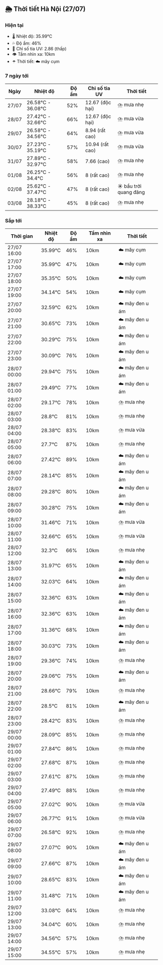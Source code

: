## 🌦️ Thời tiết Hà Nội (27/07)

### Hiện tại

- 🌡️ Nhiệt độ: 35.99℃
- 💦 Độ ẩm: 46%
- 🌟 Chỉ số tia UV: 2.86 (thấp)
- 👁️ Tầm nhìn xa: 10km
- ☂️ Thời tiết: ☁️ mây cụm

### 7 ngày tới

| Ngày | Nhiệt độ | Độ ẩm | Chỉ số tia UV | Thời tiết |
| --- | --- | --- | --- | --- |
| 27/07 | 26.58℃ - 36.08℃ | 52% | 12.67 (độc hại) | ⛈️ mưa nhẹ |
| 28/07 | 27.42℃ - 32.66℃ | 66% | 12.67 (độc hại) | ⛈️ mưa vừa |
| 29/07 | 26.58℃ - 34.56℃ | 64% | 8.94 (rất cao) | ⛈️ mưa vừa |
| 30/07 | 27.23℃ - 35.19℃ | 57% | 10.94 (rất cao) | ⛈️ mưa vừa |
| 31/07 | 27.89℃ - 32.97℃ | 58% | 7.66 (cao) | ⛈️ mưa nhẹ |
| 01/08 | 26.25℃ - 34.4℃ | 56% | 8 (rất cao) | ⛈️ mưa nhẹ |
| 02/08 | 25.62℃ - 37.47℃ | 47% | 8 (rất cao) | ☀️ bầu trời quang đãng |
| 03/08 | 28.18℃ - 38.33℃ | 45% | 8 (rất cao) | ⛈️ mưa nhẹ |

### Sắp tới

| Thời gian | Nhiệt độ | Độ ẩm | Tầm nhìn xa | Thời tiết |
| --- | --- | --- | --- | --- |
| 27/07 16:00 | 35.99℃ | 46% | 10km | ☁️ mây cụm |
| 27/07 17:00 | 35.99℃ | 47% | 10km | ☁️ mây cụm |
| 27/07 18:00 | 35.35℃ | 50% | 10km | ☁️ mây cụm |
| 27/07 19:00 | 34.14℃ | 54% | 10km | ☁️ mây cụm |
| 27/07 20:00 | 32.59℃ | 62% | 10km | ☁️ mây đen u ám |
| 27/07 21:00 | 30.65℃ | 73% | 10km | ☁️ mây đen u ám |
| 27/07 22:00 | 30.29℃ | 75% | 10km | ☁️ mây đen u ám |
| 27/07 23:00 | 30.09℃ | 76% | 10km | ☁️ mây đen u ám |
| 28/07 00:00 | 29.94℃ | 75% | 10km | ☁️ mây đen u ám |
| 28/07 01:00 | 29.49℃ | 77% | 10km | ☁️ mây đen u ám |
| 28/07 02:00 | 29.17℃ | 78% | 10km | ⛈️ mưa nhẹ |
| 28/07 03:00 | 28.8℃ | 81% | 10km | ⛈️ mưa nhẹ |
| 28/07 04:00 | 28.38℃ | 83% | 10km | ⛈️ mưa vừa |
| 28/07 05:00 | 27.7℃ | 87% | 10km | ⛈️ mưa nhẹ |
| 28/07 06:00 | 27.42℃ | 89% | 10km | ☁️ mây đen u ám |
| 28/07 07:00 | 28.14℃ | 85% | 10km | ☁️ mây đen u ám |
| 28/07 08:00 | 29.28℃ | 80% | 10km | ☁️ mây đen u ám |
| 28/07 09:00 | 30.28℃ | 75% | 10km | ☁️ mây đen u ám |
| 28/07 10:00 | 31.46℃ | 71% | 10km | ⛈️ mưa vừa |
| 28/07 11:00 | 32.66℃ | 65% | 10km | ⛈️ mưa vừa |
| 28/07 12:00 | 32.3℃ | 66% | 10km | ⛈️ mưa nhẹ |
| 28/07 13:00 | 31.97℃ | 65% | 10km | ☁️ mây đen u ám |
| 28/07 14:00 | 32.03℃ | 64% | 10km | ☁️ mây đen u ám |
| 28/07 15:00 | 32.36℃ | 63% | 10km | ☁️ mây đen u ám |
| 28/07 16:00 | 32.36℃ | 63% | 10km | ☁️ mây đen u ám |
| 28/07 17:00 | 31.36℃ | 68% | 10km | ☁️ mây đen u ám |
| 28/07 18:00 | 30.03℃ | 73% | 10km | ☁️ mây đen u ám |
| 28/07 19:00 | 29.36℃ | 74% | 10km | ⛈️ mưa nhẹ |
| 28/07 20:00 | 29.06℃ | 75% | 10km | ☁️ mây đen u ám |
| 28/07 21:00 | 28.66℃ | 79% | 10km | ⛈️ mưa nhẹ |
| 28/07 22:00 | 28.5℃ | 81% | 10km | ☁️ mây đen u ám |
| 28/07 23:00 | 28.42℃ | 83% | 10km | ⛈️ mưa nhẹ |
| 29/07 00:00 | 28.09℃ | 85% | 10km | ⛈️ mưa nhẹ |
| 29/07 01:00 | 27.84℃ | 86% | 10km | ⛈️ mưa nhẹ |
| 29/07 02:00 | 27.68℃ | 87% | 10km | ⛈️ mưa nhẹ |
| 29/07 03:00 | 27.61℃ | 87% | 10km | ⛈️ mưa nhẹ |
| 29/07 04:00 | 27.49℃ | 88% | 10km | ⛈️ mưa nhẹ |
| 29/07 05:00 | 27.02℃ | 90% | 10km | ⛈️ mưa vừa |
| 29/07 06:00 | 26.77℃ | 91% | 10km | ⛈️ mưa vừa |
| 29/07 07:00 | 26.58℃ | 92% | 10km | ⛈️ mưa nhẹ |
| 29/07 08:00 | 27.07℃ | 90% | 10km | ☁️ mây đen u ám |
| 29/07 09:00 | 27.66℃ | 87% | 10km | ☁️ mây đen u ám |
| 29/07 10:00 | 28.65℃ | 83% | 10km | ☁️ mây đen u ám |
| 29/07 11:00 | 31.48℃ | 71% | 10km | ☁️ mây đen u ám |
| 29/07 12:00 | 33.08℃ | 64% | 10km | ⛈️ mưa nhẹ |
| 29/07 13:00 | 34.04℃ | 60% | 10km | ⛈️ mưa nhẹ |
| 29/07 14:00 | 34.56℃ | 57% | 10km | ⛈️ mưa nhẹ |
| 29/07 15:00 | 34.55℃ | 57% | 10km | ⛈️ mưa nhẹ |
